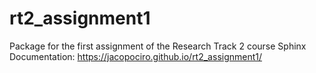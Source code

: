 # rt2_assignment1
Package for the first assignment of the Research Track 2 course
Sphinx Documentation:
https://jacopociro.github.io/rt2_assignment1/
